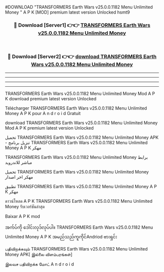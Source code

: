 #DOWNLOAD "TRANSFORMERS Earth Wars v25.0.0.1182 Menu Unlimited Money " A P K [MOD] premium latest version Unlocked hsmt9 



<div align="center">

<h3>🔴 Download [Server1] 👉👉 <a href="https://apkdownload12.web.app/?title=TRANSFORMERS Earth Wars v25.0.0.1182 Menu Unlimited Money ">TRANSFORMERS Earth Wars v25.0.0.1182 Menu Unlimited Money  </a></h3><br>

<h3>🔴 Download [Server2] 👉👉 <a href="https://apkdownload12.web.app/?title=TRANSFORMERS Earth Wars v25.0.0.1182 Menu Unlimited Money ">download TRANSFORMERS Earth Wars v25.0.0.1182 Menu Unlimited Money  </a></h3>
</div>


----------------------------------------------------------

----------------------------------------------------------

----------------------------------------------------------

----------------------------------------------------------


TRANSFORMERS Earth Wars v25.0.0.1182 Menu Unlimited Money  Mod A P K download premium latest version Unlocked

Télécharger  TRANSFORMERS Earth Wars v25.0.0.1182 Menu Unlimited Money  A P K pour A n d r o i d Gratuit

download TRANSFORMERS Earth Wars v25.0.0.1182 Menu Unlimited Money  Mod A P K premium latest version Unlocked

تحميل TRANSFORMERS Earth Wars v25.0.0.1182 Menu Unlimited Money  APK - تنزيل برنامج TRANSFORMERS Earth Wars v25.0.0.1182 Menu Unlimited Money  A P K مهكر

TRANSFORMERS Earth Wars v25.0.0.1182 Menu Unlimited Money  برابط مباشر للاندرويد

تحميل TRANSFORMERS Earth Wars v25.0.0.1182 Menu Unlimited Money  مهكر اخر اصدار

تطبيق TRANSFORMERS Earth Wars v25.0.0.1182 Menu Unlimited Money  A P K مهكر

ดาวน์โหลด A P K TRANSFORMERS Earth Wars v25.0.0.1182 Menu Unlimited Money  รับเวอร์ชันล่าสุด

Baixar A P K mod

အက်ပ်ကို ဒေါင်းလုဒ်လုပ်ပါ။ TRANSFORMERS Earth Wars v25.0.0.1182 Menu Unlimited Money  A P K အမည်သည်ကူကိုင်Andriod ဗားရှင်း

பதிவிறக்கவும் TRANSFORMERS Earth Wars v25.0.0.1182 Menu Unlimited Money  APK[ இல்லை விளம்பரங்கள்] 
 
இலவச பதிவிறக்க மோட் A n d r o i d



